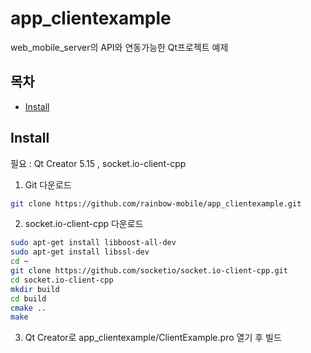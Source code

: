 # app_clientexample

web_mobile_server의 API와 연동가능한 Qt프로젝트 예제

## 목차

- [Install](#설치)
  
## Install

필요 : Qt Creator 5.15 , socket.io-client-cpp

1. Git 다운로드
```bash
git clone https://github.com/rainbow-mobile/app_clientexample.git
```

2. socket.io-client-cpp 다운로드
```bash
sudo apt-get install libboost-all-dev
sudo apt-get install libssl-dev
cd ~
git clone https://github.com/socketio/socket.io-client-cpp.git
cd socket.io-client-cpp
mkdir build
cd build
cmake ..
make
```

3. Qt Creator로 app_clientexample/ClientExample.pro 열기 후 빌드
